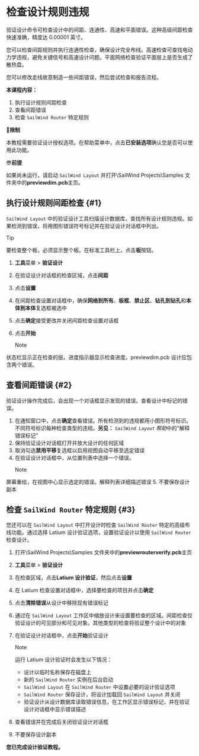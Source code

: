 # 检查设计规则违规

验证设计命令可检查设计中的间距、连通性、高速和平面错误。这种高级间距检查快速准确，精度达 0.00001 英寸。

您可以检查间距规则并执行连通性检查，确保设计完全布线。高速检查可查找电动力学违规，避免关键信号和高速设计问题。平面网络检查验证平面层上是否生成了散热盘。

您可以修改走线故意制造一些间距错误，然后尝试检查和报告流程。

**本课程内容：**

1. 执行设计规则间距检查
2. 查看间距错误
3. 检查 `SailWind Router` 特定规则

🙊**限制**

本教程需要验证设计授权选项。在帮助菜单中，点击**已安装选项**确认您是否可以使用此功能。

😎**前提**

如果尚未运行，请启动 `SailWind Layout` 并打开\SailWind Projects\Samples 文件夹中的**previewdim.pcb**主页。

## 执行设计规则间距检查 \{#1}

`SailWind Layout` 中的验证设计工具扫描设计数据库，查找所有设计规则违规。如果检测到错误，将用图形错误符号标记并在验证设计对话框中列出。

> [!TIP]
 要检查整个板，必须显示整个板。在标准工具栏上，点击**板**按钮。

1. **工具**菜单 > **验证设计**
2. 在验证设计对话框的检查区域，点击**间距**
3. 点击**设置**
4. 在间距检查设置对话框中，确保**网络到所有**、**板框**、**禁止区**、**钻孔到钻孔**和**本体到本体**复选框被选中
5. 点击**确定**接受更改并关闭间距检查设置对话框
6. 点击**开始**

    > [!NOTE]
 状态栏显示正在检查的层。进度指示器显示检查进度。previewdim.pcb 设计应包含两个错误。

## 查看间距错误 \{#2}

验证设计操作完成后，会出现一个对话框显示发现的错误。查看设计中标记的错误。

1. 在通知窗口中，点击**确定**查看错误。所有检测到的违规都用小图形符号标识。不同符号标识每种检查类型的违规。**另见：** *`SailWind Layout` 帮助*中的"解释错误标记"
2. 保持验证设计对话框打开并放大设计的任何区域
3. 取消勾选**禁用平移**复选框以启用视图自动平移至选定错误
4. 在验证设计对话框中，从位置列表中选择一个错误。
    > [!NOTE]
 屏幕重绘，在视图中心显示选定的错误。解释列表详细描述错误
5. 不要保存设计副本

## 检查 `SailWind Router` 特定规则 \{#3}

您还可以在 `SailWind Layout` 中打开设计时检查 `SailWind Router` 特定的高级布线功能。通过选择 Latium 设计验证选项，设置验证设计以使用 `SailWind Router` 检查设计。

1. 打开\SailWind Projects\Samples 文件夹中的**previewrouterverify.pcb**主页
2. **工具**菜单 > **验证设计**
3. 在检查区域，点击**Latium 设计验证**，然后点击**设置**
4. 在 Latium 检查设置对话框中，选择要检查的项目并点击**确定**
5. 点击**清除错误**从设计中移除现有错误标记
6. 通过在 `SailWind Layout` 工作区中缩放设计来设置要检查的区域。间距检查仅验证设计的可见部分和可见对象。其他类型的检查将验证整个设计中的对象
7. 在验证设计对话框中，点击**开始**验证设计

    > [!NOTE]
    >
    > 运行 Latium 设计验证时会发生以下情况：
    >
    > - 设计以临时名称保存在磁盘上
    > - 新的 `SailWind Router` 实例在后台启动
    > - `SailWind Layout` 在 `SailWind Router` 中设置必要的设计验证选项
    > - `SailWind Router` 保存设计，将设计加载回 `SailWind Layout` 并关闭
    > - 验证设计从设计数据库读取错误信息，在工作区显示错误标记，并在验证设计对话框中显示错误描述

8. 查看错误并在完成后关闭验证设计对话框
9. 不要保存设计副本

**您已完成设计验证教程。**